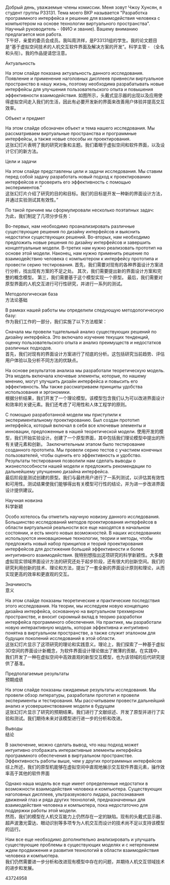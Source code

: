 Добрый день, уважаемые члены комиссии. Меня зовут Чжоу Хунсян, я студент группы P33131. Тема моего ВКР называется "Разработка программного интерфейса и решение для взаимодействия человека с компьютером на основе технологии виртуального пространства". Научный руководитель - (ФИО и звание). Вашему вниманию предлагается моя работа.  
下午好，亲爱的委员会成员。我叫周洪祥，是P33131组的学生。我的论文题目是“基于虚拟空间技术的人机交互软件界面及解决方案的开发”。科学主管 - （全名和头衔）。我的作品提请您注意。

Актуальность

На этом слайде показана актуальность данного исследования. Появление и применение наголовных дисплеев привнесли виртуальное пространство в нашу жизнь, поэтому необходима разрабатывать новые интерфейсы для улучшения пользовательского опыта и повышения эффективности взаимодействия.
如图所示，头戴式显示器的出现以及应用使得虚拟空间走入我们的生活，因此有必要开发新的界面来改善用户体验并提高交互效率。

Объект и предмет  

На этом слайде обозначен объект и тема нашего исследования. Мы рассматриваем виртуальные пространства и программные интерфейсы, а также новые способы их проектирования.  
这张幻灯片表明了我的研究对象和主题。我们着眼于虚拟空间和软件界面，以及设计它们的新方法。

Цели и задачи 

На этом слайде представлены цели и задачи исследования. Мы ставим перед собой задачу разработать новый подход к проектированию интерфейсов и проверить его эффективность с помощью экспериментов.”  
这张幻灯片介绍了研究的目的和目标。我们的目标是开发一种新的界面设计方法，并通过实验测试其有效性。”

По такой причине мы сформулировали несколько поэтапных задач:  
为此，我们制定了几项分步任务：

Во-первых, нам необходимо проанализировать различные существующие решения по дизайну интерфейсов и выяснить недостатки существующих решений.
Во-вторых, нам необходимо предложить новые решения по дизайну интерфейсов и завершить концептуальные модели.
В-третих нам нужно реализовать прототип на основе этой модели.
Наконец, нам нужно применить решение по взаимодействию человека с компьютером к интерфейсу прототипа и провести серию тестирования.
首先，我们需要对现有的各种界面设计方案进行分析，找出现有方案的不足之处。
其次，我们需要提出新的界面设计方案和完整的概念模型。
第三，我们需要基于这个模型实现一个原型。
最后，我们需要对原型界面的人机交互进行可行性研究，并进行一系列的测试。

Методологическая база  
方法论基础

В рамках нашей работы мы определили следующую методологическую базу:  
作为我们工作的一部分，我们实施了以下方法框架：

Сначала мы провели тщательный анализ существующих решений по дизайну интерфейса. Это включало изучение текущих тенденций, оценку пользовательского опыта и анализ преимуществ и недостатков различных подходов.  
首先，我们对现有的界面设计方案进行了彻底的分析。这包括研究当前趋势、评估用户体验以及分析不同方法的优缺点。

На основе результатов анализа мы разработали теоретическую модель. Эта модель включала ключевые элементы, которые, по нашему мнению, могут улучшить дизайн интерфейса и повысить его эффективность. Мы также рассматриваем принципы удобства использования и эргономики.  
根据分析结果，我们开发了一个理论模型。该模型包含我们认为可以改进界面设计和效率的关键元素。我们还考虑了可用性和人体工程学的原则。

С помощью разработанной модели мы приступили к экспериментальному проектированию. Был создан прототип интерфейса, который включал в себя все ключевые элементы и инновации, предложенные в нашей теоретической модели. 
使用开发的模型，我们开始实验设计。创建了一个原型界面，其中包括我们理论模型中提出的所有关键元素和创新。
Заключительным этапом было тестирование созданного прототипа. Мы провели серию тестов с участием конечных пользователей, чтобы оценить его эффективность и удобство. Результаты тестирования позволили нам сделать выводы о жизнеспособности нашей модели и предложить рекомендации по дальнейшему улучшению дизайна интерфейса.  
最后阶段是测试创建的原型。我们与最终用户进行了一系列测试，以评估其有效性和可用性。测试结果使我们能够得出有关模型可行性的结论，并为进一步改进界面设计提供建议。

Научная новизна  
科学新颖

Особо хотелось бы отметить научную новизну данного исследования. Большинство исследований методов проектирования интерфейсов в области виртуальной реальности все еще находятся в начальном состоянии, и есть много новых возможностей. В наших исследованиях используются инновационные технологии, теории и методы, чтобы предложить новый набор принципов и теорий проектирования интерфейсов для достижения большей эффективности и более интуитивного взаимодействия.
我特别想指出这项研究的科学新颖性。大多数虚拟现实领域界面设计方法的研究还处于起步阶段，还有很大的创新空间。我们的研究利用创新的技术、理论和方法，提出了一套全新的界面设计原则和理论，从而实现更高的效率和更直观的交互。

Значимость  
意义

На этом слайде показаны теоретические и практические последствия этого исследования. На теории, мы исследуем новую концепцию дизайна интерфейса, основанную на виртуальном трехмерном пространстве, и вносит скромный вклад в теорию разработки интерфейса программного обеспечения. На практике, мы разработали новую интерактивную модель, которая эффективна и интуитивно понятна в виртуальном пространстве, а также служит эталоном для будущих поколений исследований в этой области.  
这张幻灯片显示了这项研究的理论和实践意义。理论上，我们探索了一种基于虚拟3D空间的界面设计新概念，为软件界面设计理论做出了微薄的贡献。在实践中，我们开发了一种在虚拟空间中高效直观的新型交互模型，也为该领域的后代研究提供了基准。

Предполагаемые результаты  
预期成绩

На этом слайде показаны ожидаемые результаты исследования. Мы провели обзор литературы, разработали прототип и провели эксперименты и тестирования. Мы рассчитываем провести дальнейший анализ и усовершенствование модели в будущем  
这张幻灯片显示了研究的预期结果。我们进行了文献综述、开发了原型并进行了实验和测试。我们期待未来对该模型进行进一步的分析和改进。

Выводы  
结论

В заключение, можно сделать вывод, что наш подход может интуитивно отображать интерактивные элементы интерфейса программного обеспечения в виртуальном пространстве. Эффективность работы выше, чем у других программных интерфейсов 
综上所述，我们的原型机能够在虚拟空间中直观地展示交互软件界面元素，操作效率高于其他的软件界面

Однако наша модель все еще имеет определенные недостатки в возможности взаимодействия человека и компьютера. Существующих наголовных дисплеев, ультразвукового лидара, распознавания движений глаз и ряда других технологий, предназначенных для взаимодействия человека и компьютера, пока недостаточно для поддержки работы этой модели.  
然而，我们的模型在人机交互能力上仍然存在一定的缺陷。现有的头戴式显示器、超声波激光雷达、眼动识别等多项专为人机交互而设计的技术尚不足以支持该模型的运行。

Нам все еще необходимо дополнительно анализировать и улучшать существующие проблемы в существующих моделях и с нетерпением ждем продвижения и развития технологий в области взаимодействия человека и компьютера.  
我们仍然需要进一步分析和改进现有模型中存在的问题，并期待人机交互领域技术的进步和发展。

43724958